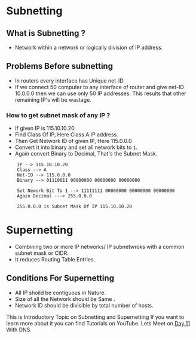 # Subnetting
## What is Subnetting ?
- Network within a network or logically division of IP address.
## Problems Before subnetting
- In routers every interface has Unique net-ID.
- If we connect 50 computer to any interface of router and give net-ID 10.0.0.0 then we can use only 50 IP addresses. This results that other remaining IP's will be wastage.

### How to get subnet mask of any IP ?
- If given IP is 115.10.10.20
- Find Class Of IP, Here Class A IP address.
- Then Get Network ID of given IP, Here 115.0.0.0
- Convert it into binary and set all network bits to `1`.
- Again convert Binary to Decimal, That's the Subnet Mask.

```
    IP --> 115.10.10.20
    Class --> A
    Net-ID --> 115.0.0.0
    Binary --> 01110011 00000000 00000000 00000000
    
    Set Nework Bit To 1 --> 11111111 00000000 00000000 00000000
    Again Decimal ---> 255.0.0.0 

    255.0.0.0 is Subnet Mask Of IP 115.10.10.20

```

# Supernetting
- Combining two or more IP networks/ IP subnetwroks with a common subnet mask or CIDR.
- It reduces Routing Table Entries.
## Conditions For Supernetting
- All IP shoild be contiguous in Nature.
- Size of all the Network should be Same .
- Network ID should be divisible by total number of hosts.

This is Introductory Topic on Subnetting and Supernetting If you want to learn more about it you can find Tutorials on YouTube. Lets Meet on [Day 11](day11.md) With DNS.